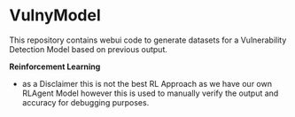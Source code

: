 # VulnyModel
This repository contains webui code to generate datasets for a Vulnerability Detection Model based on previous output.

**Reinforcement Learning**
- as a Disclaimer this is not the best RL Approach as we have our own RLAgent Model however this is used to manually verify the output and accuracy for debugging purposes.
